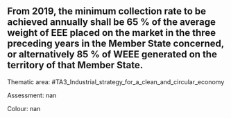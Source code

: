 ## From 2019, the minimum collection rate to be achieved annually shall be 65 % of the average weight of EEE placed on the market in the three preceding years in the Member State concerned, or alternatively 85 % of WEEE generated on the territory of that Member State.

Thematic area: #TA3_Industrial_strategy_for_a_clean_and_circular_economy

Assessment: nan

Colour: nan
